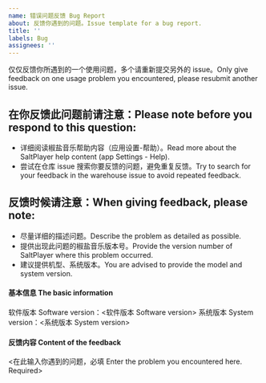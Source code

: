 ```yaml
---
name: 错误问题反馈 Bug Report
about: 反馈你遇到的问题。Issue template for a bug report.
title: ''
labels: Bug
assignees: ''
---
```


仅仅反馈你所遇到的一个使用问题，多个请重新提交另外的 issue。Only give feedback on one usage problem you encountered, please resubmit another issue.

在你反馈此问题前请注意：Please note before you respond to this question:
-------------------------
- 详细阅读椒盐音乐帮助内容（应用设置-帮助）。Read more about the SaltPlayer help content (app Settings - Help).
- 尝试在仓库 issue 搜索你要反馈的问题，避免重复反馈。Try to search for your feedback in the warehouse issue to avoid repeated feedback.

反馈时候请注意：When giving feedback, please note:
-------------------------
- 尽量详细的描述问题。Describe the problem as detailed as possible.
- 提供出现此问题的椒盐音乐版本号。Provide the version number of SaltPlayer where this problem occurred.
- 建议提供机型、系统版本。You are advised to provide the model and system version.

#### 基本信息 The basic information

软件版本 Software version：<软件版本 Software version>
系统版本 System version：<系统版本 System version>

#### 反馈内容 Content of the feedback

<在此输入你遇到的问题，必填 Enter the problem you encountered here. Required>
